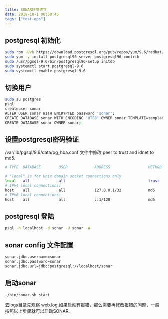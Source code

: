 ```yaml
---
title: SONAR环境建立
date: 2019-10-1 00:58:45
tags: ["test-ops"]
---
```


## postgresql 初始化

```sh
sudo rpm -Uvh https://download.postgresql.org/pub/repos/yum/9.6/redhat/rhel-7-x86_64/pgdg-centos96-9.6-3.noarch.rpm
sudo yum -y install postgresql96-server postgresql96-contrib
sudo /usr/pgsql-9.6/bin/postgresql96-setup initdb
sudo systemctl start postgresql-9.6
sudo systemctl enable postgresql-9.6
```

## 切换用户

```sh
sudo su postgres
psql
createuser sonar
ALTER USER sonar WITH ENCRYPTED password 'sonar';
CREATE DATABASE sonar WITH ENCODING 'UTF8' OWNER sonar TEMPLATE=template0;
CREATE DATABASE sonar OWNER sonar;

```
## 设置postgresql密码验证

/var/lib/pgsql/9.6/data/pg_hba.conf 文件中修改 peer to trust and idnet to md5.


```sh
# TYPE  DATABASE        USER            ADDRESS                 METHOD

# "local" is for Unix domain socket connections only
local   all             all                                     trust
# IPv4 local connections:
host    all             all             127.0.0.1/32            md5
# IPv6 local connections:
host    all             all             ::1/128                 md5
```

## postgresql 登陆

```sh
psql -h localhost -d sonar -U sonar -W
```

## sonar config 文件配置

```sh
sonar.jdbc.username=sonar
sonar.jdbc.password=sonar
sonar.jdbc.url=jdbc:postgresql://localhost/sonar
```

## 启动sonar

```sh
./bin/sonar.sh start
```

去logs目录先观察 web.log,如果启动有报错，那么需要再修改报错的问题，一般按照以上步骤就可以启动SONAR.
